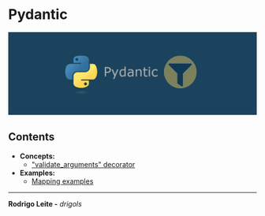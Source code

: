 # Pydantic

![logo](res/logo.png)  

## Contents

 - **Concepts:**
   - ["validate_arguments" decorator](modules/validate-arguments.md)
 - **Examples:**
   - [Mapping examples](modules/mapping.md)

---

**Rodrigo Leite -** *drigols*
